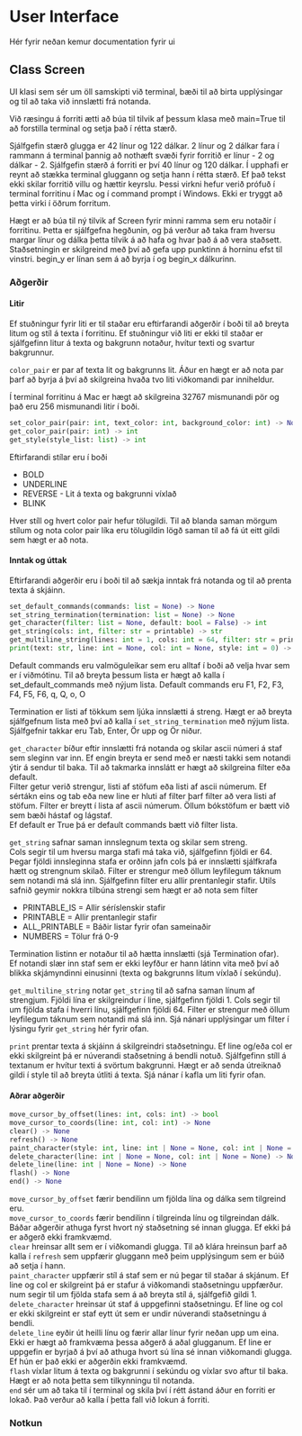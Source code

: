 # User Interface

Hér fyrir neðan kemur documentation fyrir ui

## Class Screen

UI klasi sem sér um öll samskipti við terminal, bæði til að birta upplýsingar
og til að taka við innslætti frá notanda.

Við ræsingu á forriti ætti að búa til tilvik af þessum klasa með main=True
til að forstilla terminal og setja það í rétta stærð.

Sjálfgefin stærð glugga er 42 línur og 122 dálkar. 2 línur og 2 dálkar fara
í rammann á terminal þannig að nothæft svæði fyrir forritið er línur - 2 og
dálkar - 2. Sjálfgefin stærð á forriti er því 40 línur og 120 dálkar. Í upphafi
er reynt að stækka terminal gluggann og setja hann í rétta stærð. Ef það tekst
ekki skilar forritið villu og hættir keyrslu. Þessi virkni hefur verið prófuð
í terminal forritinu í Mac og í command prompt í Windows. Ekki er tryggt að þetta
virki í öðrum forritum.

Hægt er að búa til ný tilvik af Screen fyrir minni ramma sem eru notaðir í forritinu.
Þetta er sjálfgefna hegðunin, og þá verður að taka fram hversu margar línur og
dálka þetta tilvik á að hafa og hvar það á að vera staðsett. Staðsetningin er
skilgreind með því að gefa upp punktinn á horninu efst til vinstri. begin_y er
línan sem á að byrja í og begin_x dálkurinn.

### Aðgerðir

#### Litir

Ef stuðningur fyrir liti er til staðar eru eftirfarandi aðgerðir í boði til að
breyta litum og stíl á texta í forritinu. Ef stuðningur við liti er ekki til
staðar er sjálfgefinn litur á texta og bakgrunn notaður, hvítur texti og
svartur bakgrunnur.

`color_pair` er par af texta lit og bakgrunns lit. Áður en hægt er að
nota par þarf að byrja á því að skilgreina hvaða tvo liti viðkomandi par inniheldur.

Í terminal forritinu á Mac er hægt að skilgreina 32767 mismunandi pör og það eru
256 mismunandi litir í boði.

```python
set_color_pair(pair: int, text_color: int, background_color: int) -> None
get_color_pair(pair: int) -> int
get_style(style_list: list) -> int
```

Eftirfarandi stílar eru í boði

- BOLD
- UNDERLINE
- REVERSE - Lit á texta og bakgrunni víxlað
- BLINK

Hver stíll og hvert color pair hefur tölugildi. Til að blanda saman mörgum
stílum og nota color pair líka eru tölugildin lögð saman til að fá út
eitt gildi sem hægt er að nota.

#### Inntak og úttak

Eftirfarandi aðgerðir eru í boði til að sækja inntak frá notanda og til að
prenta texta á skjáinn.

```python
set_default_commands(commands: list = None) -> None
set_string_termination(termination: list = None) -> None
get_character(filter: list = None, default: bool = False) -> int
get_string(cols: int, filter: str = printable) -> str
get_multiline_string(lines: int = 1, cols: int = 64, filter: str = printable) -> str
print(text: str, line: int = None, col: int = None, style: int = 0) -> None
```

Default commands eru valmöguleikar sem eru alltaf í boði að velja hvar sem er í
viðmótinu. Til að breyta þessum lista er hægt að kalla í set_default_commands með
nýjum lista. Default commands eru F1, F2, F3, F4, F5, F6, q, Q, o, O

Termination er listi af tökkum sem ljúka innslætti á streng. Hægt er að breyta
sjálfgefnum lista með því að kalla í `set_string_termination` með nýjum lista.
Sjálfgefnir takkar eru Tab, Enter, Ör upp og Ör niður.

`get_character` bíður eftir innslætti frá notanda og skilar ascii númeri á
staf sem sleginn var inn. Ef engin breyta er send með er næsti takki sem notandi
ýtir á sendur til baka. Til að takmarka innslátt er hægt að skilgreina filter
eða default.  
Filter getur verið strengur, listi af stöfum eða listi af ascii númerum.
Ef sértákn eins og tab eða new line er hluti af filter þarf filter að vera listi
af stöfum. Filter er breytt í lista af ascii númerum. Öllum bókstöfum er bætt við
sem bæði hástaf og lágstaf.  
Ef default er True þá er default commands bætt við filter lista.

`get_string` safnar saman innslegnum texta og skilar sem streng.  
Cols segir til um hversu marga stafi má taka við, sjálfgefinn fjöldi er 64.
Þegar fjöldi innsleginna stafa er orðinn jafn cols þá er innslætti sjálfkrafa
hætt og strengnum skilað.
Filter er strengur með öllum leyfilegum táknum sem notandi má slá inn.
Sjálfgefinn filter eru allir prentanlegir stafir. Utils safnið geymir nokkra
tilbúna strengi sem hægt er að nota sem filter

- PRINTABLE_IS = Allir séríslenskir stafir
- PRINTABLE = Allir prentanlegir stafir
- ALL_PRINTABLE = Báðir listar fyrir ofan sameinaðir
- NUMBERS = Tölur frá 0-9

Termination listinn er notaður til að hætta innslætti (sjá Termination ofar).  
Ef notandi slær inn staf sem er ekki leyfður er hann látinn vita með því að
blikka skjámyndinni einusinni (texta og bakgrunns litum víxlað í sekúndu).

`get_multiline_string` notar `get_string` til að safna saman línum
af strengjum. Fjöldi lína er skilgreindur í line, sjálfgefinn fjöldi 1.
Cols segir til um fjölda stafa í hverri línu, sjálfgefinn fjöldi 64.
Filter er strengur með öllum leyfilegum táknum sem notandi má slá inn.
Sjá nánari upplýsingar um filter í lýsingu fyrir `get_string` hér fyrir ofan.

`print` prentar texta á skjáinn á skilgreindri staðsetningu.
Ef line og/eða col er ekki skilgreint þá er núverandi staðsetning á bendli notuð.
Sjálfgefinn stíll á textanum er hvítur texti á svörtum bakgrunni. Hægt er að
senda útreiknað gildi í style til að breyta útliti á texta. Sjá nánar í kafla um
liti fyrir ofan.

#### Aðrar aðgerðir

```python
move_cursor_by_offset(lines: int, cols: int) -> bool
move_cursor_to_coords(line: int, col: int) -> None
clear() -> None
refresh() -> None
paint_character(style: int, line: int | None = None, col: int | None = None, num: int = 1) -> None
delete_character(line: int | None = None, col: int | None = None) -> None
delete_line(line: int | None = None) -> None
flash() -> None
end() -> None
```

`move_cursor_by_offset` færir bendilinn um fjölda lína og dálka sem tilgreind eru.  
`move_cursor_to_coords` færir bendilinn í tilgreinda línu og tilgreindan dálk.  
Báðar aðgerðir athuga fyrst hvort ný staðsetning sé innan glugga. Ef ekki þá er
aðgerð ekki framkvæmd.  
`clear` hreinsar allt sem er í viðkomandi glugga. Til að klára hreinsun þarf að kalla
í `refresh` sem uppfærir gluggann með þeim upplýsingum sem er búið að setja í hann.  
`paint_character` uppfærir stíl á staf sem er nú þegar til staðar á skjánum.
Ef line og col er skilgreint þá er stafur á viðkomandi staðsetningu uppfærður.
num segir til um fjölda stafa sem á að breyta stíl á, sjálfgefið gildi 1.  
`delete_character` hreinsar út staf á uppgefinni staðsetningu. Ef line og col er
ekki skilgreint er staf eytt út sem er undir núverandi staðsetningu á bendli.  
`delete_line` eyðir út heilli línu og færir allar línur fyrir neðan upp um eina.
Ekki er hægt að framkvæma þessa aðgerð á aðal glugganum. Ef line er uppgefin
er byrjað á því að athuga hvort sú lína sé innan viðkomandi glugga. Ef hún er það
ekki er aðgerðin ekki framkvæmd.  
`flash` víxlar litum á texta og bakgrunni í sekúndu og víxlar svo aftur til baka.
Hægt er að nota þetta sem tilkynningu til notanda.  
`end` sér um að taka til í terminal og skila því í rétt ástand áður en forriti
er lokað. Það verður að kalla í þetta fall við lokun á forriti.

### Notkun
